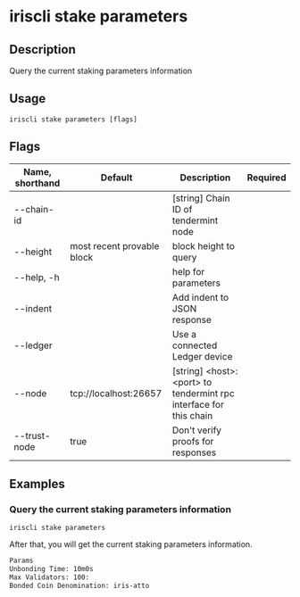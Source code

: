 # iriscli stake parameters

## Description

Query the current staking parameters information

## Usage

```
iriscli stake parameters [flags]
```

## Flags

| Name, shorthand            | Default                    | Description                                                         | Required |
| -------------------------- | -------------------------- | ------------------------------------------------------------------- | -------- |
| --chain-id                 |                            | [string] Chain ID of tendermint node                                |          |
| --height                   | most recent provable block | block height to query                                               |          |
| --help, -h                 |                            | help for parameters                                                  |          |
| --indent                   |                            | Add indent to JSON response                                         |          |
| --ledger                   |                            | Use a connected Ledger device                                       |          |
| --node                     | tcp://localhost:26657      | [string] \<host>:\<port> to tendermint rpc interface for this chain |          |
| --trust-node               | true                       | Don't verify proofs for responses                                   |          |

## Examples

### Query the current staking parameters information

```shell
iriscli stake parameters
```

After that, you will get the current staking parameters information.

```txt
Params
Unbonding Time: 10m0s
Max Validators: 100:
Bonded Coin Denomination: iris-atto
```
